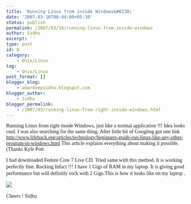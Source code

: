 ```yaml
---
title: 'Running Linux from inside Windows&#8230;'
date: '2007-03-16T00:44:00+05:30'
status: publish
permalink: /2007/03/16/running-linux-from-inside-windows
author: Sidhu
excerpt: ''
type: post
id: 6
category:
    - Unix/Linux
tag:
    - Unix/Linux
post_format: []
blogger_blog:
    - amardeepsidhu.blogspot.com
blogger_author:
    - Sidhu
blogger_permalink:
    - /2007/03/running-linux-from-right-inside-windows.html
---
```

<span style="color: #ff6600; font-family: verdana; font-size: 130%"></span><span style="font-family: verdana">Running Linux from right inside Windows, just like a normal application !!! Idea looks cool. I was also searching for the same thing. After little bit of Googling got one link <http://www.lifehack.org/articles/technology/beginners-guide-run-linux-like-any-other-program-in-windows.html> This article explains everything about making it possible. (Thanks Kyle Pott 🙂</span>

<span style="font-family: Verdana">I had downloaded Fedore Core 7 Live CD. Tried same with this method. It is working perfectly fine. Rocking Infact !!!</span> <span style="font-family: Verdana">I have 1 Gigs of RAM in my laptop. It is giving good performance but will definitly rock with 2 Gigs.This is how it looks like on my laptop</span> .

![](http://bp0.blogger.com/_cX21i_8-MT4/RfmaZ74mMhI/AAAAAAAAAAs/SzWhYEa-hic/s400/linux.JPG)

<span style="font-size: 85%">  
</span><span style="font-size: 100%"><span style="font-family: Verdana">Cheers !</span>  
<span style="font-family: Verdana">Sidhu</span></span>